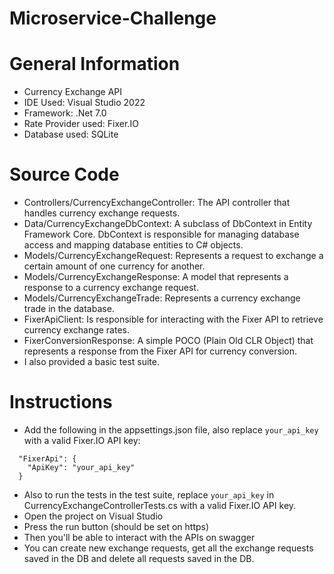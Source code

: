 # Microservice-Challenge

# General Information
- Currency Exchange API
- IDE Used: Visual Studio 2022
- Framework: .Net 7.0
- Rate Provider used: Fixer.IO
- Database used: SQLite

# Source Code
- Controllers/CurrencyExchangeController: The API controller that handles currency exchange requests.
- Data/CurrencyExchangeDbContext: A subclass of DbContext in Entity Framework Core. DbContext is responsible for managing database access and mapping database entities to C# objects.
- Models/CurrencyExchangeRequest: Represents a request to exchange a certain amount of one currency for another.
- Models/CurrencyExchangeResponse: A model that represents a response to a currency exchange request.
- Models/CurrencyExchangeTrade: Represents a currency exchange trade in the database.
- FixerApiClient: Is responsible for interacting with the Fixer API to retrieve currency exchange rates.
- FixerConversionResponse: A simple POCO (Plain Old CLR Object) that represents a response from the Fixer API for currency conversion.
- I also provided a basic test suite.

# Instructions
- Add the following in the appsettings.json file, also replace ```your_api_key``` with a valid Fixer.IO API key:
```
  "FixerApi": {
    "ApiKey": "your_api_key"
  }
```
- Also to run the tests in the test suite, replace ```your_api_key``` in CurrencyExchangeControllerTests.cs with a valid Fixer.IO API key.
- Open the project on Visual Studio
- Press the run button (should be set on https)
- Then you'll be able to interact with the APIs on swagger
- You can create new exchange requests, get all the exchange requests saved in the DB and delete all requests saved in the DB.
